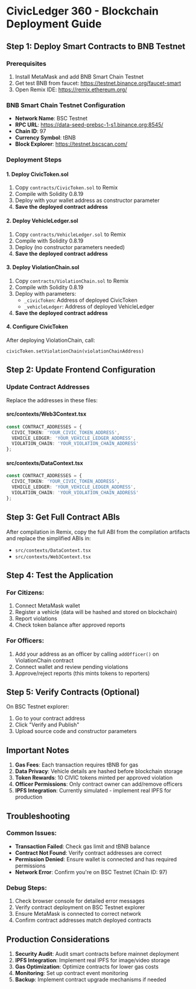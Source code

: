 # CivicLedger 360 - Blockchain Deployment Guide

## Step 1: Deploy Smart Contracts to BNB Testnet

### Prerequisites
1. Install MetaMask and add BNB Smart Chain Testnet
2. Get test BNB from faucet: https://testnet.binance.org/faucet-smart
3. Open Remix IDE: https://remix.ethereum.org/

### BNB Smart Chain Testnet Configuration
- **Network Name**: BSC Testnet
- **RPC URL**: https://data-seed-prebsc-1-s1.binance.org:8545/
- **Chain ID**: 97
- **Currency Symbol**: tBNB
- **Block Explorer**: https://testnet.bscscan.com/

### Deployment Steps

#### 1. Deploy CivicToken.sol
1. Copy `contracts/CivicToken.sol` to Remix
2. Compile with Solidity 0.8.19
3. Deploy with your wallet address as constructor parameter
4. **Save the deployed contract address**

#### 2. Deploy VehicleLedger.sol
1. Copy `contracts/VehicleLedger.sol` to Remix
2. Compile with Solidity 0.8.19
3. Deploy (no constructor parameters needed)
4. **Save the deployed contract address**

#### 3. Deploy ViolationChain.sol
1. Copy `contracts/ViolationChain.sol` to Remix
2. Compile with Solidity 0.8.19
3. Deploy with parameters:
   - `_civicToken`: Address of deployed CivicToken
   - `_vehicleLedger`: Address of deployed VehicleLedger
4. **Save the deployed contract address**

#### 4. Configure CivicToken
After deploying ViolationChain, call:
```solidity
civicToken.setViolationChain(violationChainAddress)
```

## Step 2: Update Frontend Configuration

### Update Contract Addresses
Replace the addresses in these files:

#### src/contexts/Web3Context.tsx
```typescript
const CONTRACT_ADDRESSES = {
  CIVIC_TOKEN: 'YOUR_CIVIC_TOKEN_ADDRESS',
  VEHICLE_LEDGER: 'YOUR_VEHICLE_LEDGER_ADDRESS', 
  VIOLATION_CHAIN: 'YOUR_VIOLATION_CHAIN_ADDRESS'
};
```

#### src/contexts/DataContext.tsx
```typescript
const CONTRACT_ADDRESSES = {
  CIVIC_TOKEN: 'YOUR_CIVIC_TOKEN_ADDRESS',
  VEHICLE_LEDGER: 'YOUR_VEHICLE_LEDGER_ADDRESS',
  VIOLATION_CHAIN: 'YOUR_VIOLATION_CHAIN_ADDRESS'
};
```

## Step 3: Get Full Contract ABIs

After compilation in Remix, copy the full ABI from the compilation artifacts and replace the simplified ABIs in:
- `src/contexts/DataContext.tsx`
- `src/contexts/Web3Context.tsx`

## Step 4: Test the Application

### For Citizens:
1. Connect MetaMask wallet
2. Register a vehicle (data will be hashed and stored on blockchain)
3. Report violations
4. Check token balance after approved reports

### For Officers:
1. Add your address as an officer by calling `addOfficer()` on ViolationChain contract
2. Connect wallet and review pending violations
3. Approve/reject reports (this mints tokens to reporters)

## Step 5: Verify Contracts (Optional)

On BSC Testnet explorer:
1. Go to your contract address
2. Click "Verify and Publish"
3. Upload source code and constructor parameters

## Important Notes

1. **Gas Fees**: Each transaction requires tBNB for gas
2. **Data Privacy**: Vehicle details are hashed before blockchain storage
3. **Token Rewards**: 10 CIVIC tokens minted per approved violation
4. **Officer Permissions**: Only contract owner can add/remove officers
5. **IPFS Integration**: Currently simulated - implement real IPFS for production

## Troubleshooting

### Common Issues:
- **Transaction Failed**: Check gas limit and tBNB balance
- **Contract Not Found**: Verify contract addresses are correct
- **Permission Denied**: Ensure wallet is connected and has required permissions
- **Network Error**: Confirm you're on BSC Testnet (Chain ID: 97)

### Debug Steps:
1. Check browser console for detailed error messages
2. Verify contract deployment on BSC Testnet explorer
3. Ensure MetaMask is connected to correct network
4. Confirm contract addresses match deployed contracts

## Production Considerations

1. **Security Audit**: Audit smart contracts before mainnet deployment
2. **IPFS Integration**: Implement real IPFS for image/video storage
3. **Gas Optimization**: Optimize contracts for lower gas costs
4. **Monitoring**: Set up contract event monitoring
5. **Backup**: Implement contract upgrade mechanisms if needed